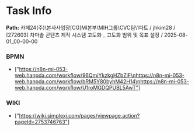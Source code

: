 # Task Info

**Path:** 카페24(주)\본사사업장\[CG]MI본부\MIH그룹\CVC팀\1파트 / jhkim28 / [272603] 차마솔 콘텐츠 제작 시스템 고도화 _ 고도화 범위 및 목표 설정 / 2025-08-01_00-00-00

### BPMN
- ["https://n8n-mi-053-web.hanpda.com/workflow/96QmiYkzkgHZbZiF\nhttps://n8n-mi-053-web.hanpda.com/workflow/bRM5Y80byhM42H14\nhttps://n8n-mi-053-web.hanpda.com/workflow/U1roMGDQPUBL5AwT"]

### WIKI
- ["https://wiki.simplexi.com/pages/viewpage.action?pageId=2753746763"]


